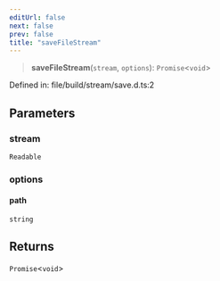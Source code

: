 ```yaml
---
editUrl: false
next: false
prev: false
title: "saveFileStream"
---
```


> **saveFileStream**(`stream`, `options`): `Promise`\<`void`\>

Defined in: file/build/stream/save.d.ts:2

## Parameters

### stream

`Readable`

### options

#### path

`string`

## Returns

`Promise`\<`void`\>
